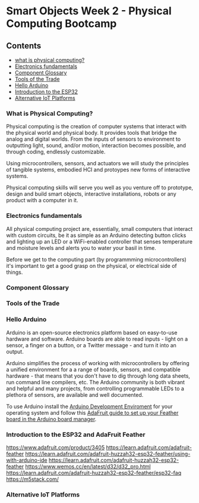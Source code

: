 
# Smart Objects Week 2 - Physical Computing Bootcamp

## Contents
- [what is physical computing?](#what-is-physical-computing)
- [Electronics fundamentals](#electronics-fundamentals)
- [Component Glossary](#component-glossary)
- [Tools of the Trade](tools-of-the-trade)
- [Hello Arduino](#hello-arduino)
- [Introduction to the ESP32](#introduction-to-the-esp32)
- [Alternative IoT Platforms](#alternative-iot-platforms)

### What is Physical Computing?
Physical computing is the creation of computer systems that interact with the physical world and physical body.
It provides tools that bridge the analog and digital worlds. From
the inputs of sensors to environment to outputting light, sound, and/or motion,
interaction becomes possible, and through coding, endlessly customizable. 

Using microcontrollers, sensors, and actuators we will study the principles
of tangible systems, embodied HCI and protoypes new forms of interactive systems.

Physical computing skills will serve you well as you venture off to prototype, design and build
smart objects, interactive installations, robots or any product with a computer in it.

### Electronics fundamentals

All physical computing project are, essentially, small computers that interact with
custom circuits, be it as simple as an Arduino detecting button clicks and lighting up
an LED or a WiFi-enabled controller that senses temperature and moisture levels and 
alerts you to water your basil in time.

Before we get to the computing part (by programmming microcontrollers) it's important
to get a good grasp on the physical, or electrical side of things.


### Component Glossary

### Tools of the Trade

### Hello Arduino
Arduino is an open-source electronics platform based on easy-to-use hardware and software. Arduino boards are able to read inputs - light on a sensor, a finger on a button, or a Twitter message - and turn it into an output.

Arduino simplifies the process of working with microcontrollers by offering a unified environment for a a range of boards, sensors, and compatible hardware - that means that you don't have to dig through long data sheets, run command line compilers, etc. The Arduino community is both vibrant and helpful and many projects, from controlling programmable LEDs to a plethora of sensors, are available and well documented.

To use Arduino install the [Arduino Development Enviroment](https://www.arduino.cc/en/software) for your operating system and follow this [AdaFruit guide to set up your Feather board in the Arduino board manager](https://learn.adafruit.com/adafruit-huzzah32-esp32-feather/using-with-arduino-ide).


### Introduction to the ESP32 and AdaFruit Feather 
https://www.adafruit.com/product/3405
https://learn.adafruit.com/adafruit-feather
https://learn.adafruit.com/adafruit-huzzah32-esp32-feather/using-with-arduino-ide
https://learn.adafruit.com/adafruit-huzzah32-esp32-feather
https://www.wemos.cc/en/latest/d32/d32_pro.html
https://learn.adafruit.com/adafruit-huzzah32-esp32-feather/esp32-faq
https://m5stack.com/

### Alternative IoT Platforms
